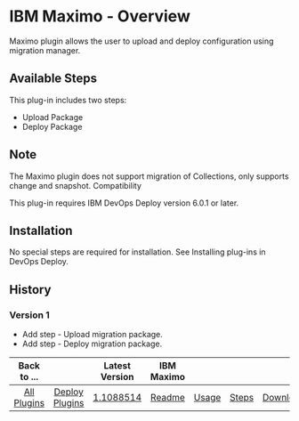 
# IBM Maximo - Overview


Maximo plugin allows the user to upload and deploy configuration using migration manager.

## Available Steps

This plug-in includes two steps:

- Upload Package
- Deploy Package

## Note

The Maximo plugin does not support migration of Collections, only supports change and snapshot.
Compatibility

This plug-in requires IBM DevOps Deploy version 6.0.1 or later.

## Installation

No special steps are required for installation. See Installing plug-ins in DevOps Deploy.

## History

### Version 1

- Add step - Upload migration package.
- Add step - Deploy migration package.

|Back to ...||Latest Version|IBM Maximo  ||||
| :---: | :---: | :---: | :---: | :---: | :---: | :---: |
|[All Plugins](../../index.md)|[Deploy Plugins](../README.md)|[1.1088514](https://github.com/UrbanCode/IBM-UCD-PLUGINS/raw/main/files/maximo/plugins-maximo-1.1088514.zip)|[Readme](README.md)|[Usage](usage.md)|[Steps](steps.md)|[Downloads](downloads.md)|
